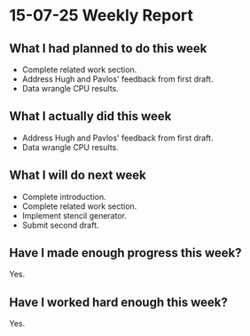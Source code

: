 # 15-07-25 Weekly Report

## What I had planned to do this week

* Complete related work section.
* Address Hugh and Pavlos' feedback from first draft.
* Data wrangle CPU results.

## What I actually did this week

* Address Hugh and Pavlos' feedback from first draft.
* Data wrangle CPU results.

## What I will do next week

* Complete introduction.
* Complete related work section.
* Implement stencil generator.
* Submit second draft.

## Have I made enough progress this week?

Yes.

## Have I worked hard enough this week?

Yes.
